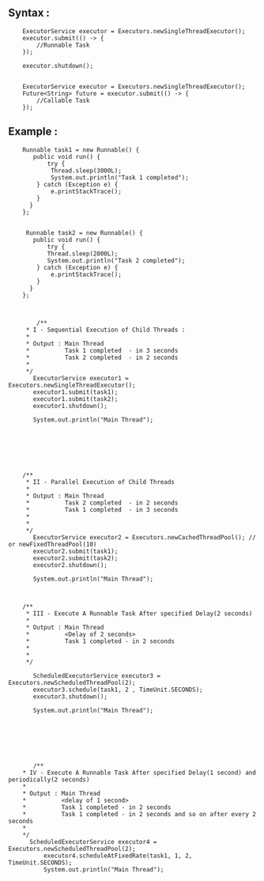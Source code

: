 

## Syntax :   
        ExecutorService executor = Executors.newSingleThreadExecutor();
        executor.submit(() -> {
            //Runnable Task
        });

        executor.shutdown();


        ExecutorService executor = Executors.newSingleThreadExecutor();
        Future<String> future = executor.submit(() -> {
            //Callable Task
        });


## Example :  

		Runnable task1 = new Runnable() {
		   public void run() {
		       try {
			    Thread.sleep(3000L);
			    System.out.println("Task 1 completed");
			} catch (Exception e) {
			    e.printStackTrace();
			}
		  }
		};


		 Runnable task2 = new Runnable() {
		   public void run() {
		       try {
			   Thread.sleep(2000L);
			   System.out.println("Task 2 completed");
			} catch (Exception e) {
			    e.printStackTrace();
			}
		  }
		};
        
        
	
	        /**
		 * I - Sequential Execution of Child Threads : 
		 * 
		 * Output : Main Thread
		 *          Task 1 completed  - in 3 seconds
		 *          Task 2 completed  - in 2 seconds
		 * 
		 */
		   ExecutorService executor1 = Executors.newSingleThreadExecutor();
		   executor1.submit(task1);
		   executor1.submit(task2);
		   executor1.shutdown();
		   
		   System.out.println("Main Thread");
		   
		   
		 
		

		
		
		/**
		 * II - Parallel Execution of Child Threads
		 * 
		 * Output : Main Thread
		 *          Task 2 completed  - in 2 seconds
		 *          Task 1 completed  - in 3 seconds
		 * 
		 *
		 */
		   ExecutorService executor2 = Executors.newCachedThreadPool(); // or newFixedThreadPool(10)
		   executor2.submit(task1);
		   executor2.submit(task2);
		   executor2.shutdown();
		   
		   System.out.println("Main Thread");
		  
		 
		  
		/**
		 * III - Execute A Runnable Task After specified Delay(2 seconds)
		 * 
		 * Output : Main Thread 
		 *          <Delay of 2 seconds>
		 *          Task 1 completed - in 2 seconds  
		 *  
		 * 
		 */
		
		   ScheduledExecutorService executor3 = Executors.newScheduledThreadPool(2);
		   executor3.schedule(task1, 2 , TimeUnit.SECONDS);
		   executor3.shutdown();
		   
		   System.out.println("Main Thread");
		 
		   
		
		
		
		
		
	       /**
		* IV - Execute A Runnable Task After specified Delay(1 second) and periodically(2 seconds)
		* 
		* Output : Main Thread 
		*          <delay of 1 second>
		*          Task 1 completed - in 2 seconds 
		*          Task 1 completed - in 2 seconds and so on after every 2 seconds
		* 
		*/
		  ScheduledExecutorService executor4 = Executors.newScheduledThreadPool(2);
			  executor4.scheduleAtFixedRate(task1, 1, 2, TimeUnit.SECONDS);
			  System.out.println("Main Thread");
		
                
                
        
